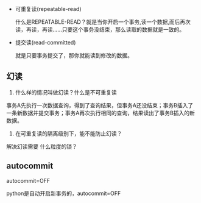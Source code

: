 * 可重复读(repeatable-read)

  什么是REPEATABLE-READ？就是当你开启一个事务,读一个数据,而后再次读，再读，再读……只要这个事务没结束，那么读取的数据就是一致的。

* 提交读(read-committed)

  就是只要事务提交了，那你就能读到修改的数据。





## 幻读

1. 什么样的情况叫做幻读？什么是不可重复读

事务A先执行一次数据查询，得到了查询结果，但事务A还没结束；事务B插入了一条新数据并提交事务；事务A再次执行相同的查询，结果读出了事务B插入的新数据。

1. 在可重复读的隔离级别下，能不能防止幻读？

解决幻读需要 什么粒度的锁？

## autocommit

autocommit=OFF

python是自动开启新事务的，autocommit=OFF

